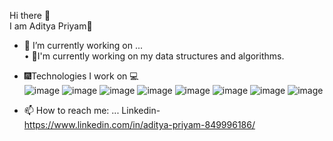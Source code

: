  Hi there 👋<br>
I am Aditya Priyam🙌
<!--
**Aditya-droid-byte/Aditya-droid-byte** is a ✨ _special_ ✨ repository because its `README.md` (this file) appears on your GitHub profile.

Here are some ideas to get you started: -->

- 🔭 I’m currently working on ...<br>
• 🎇I'm currently working on my data structures and algorithms.<br>
-  🎆Technologies I work on 💻<br>
  ![image](https://user-images.githubusercontent.com/69623904/132010417-38e49e7e-fc01-43a4-9eec-4b9e87e72048.png)
  ![image](https://user-images.githubusercontent.com/69623904/132010621-724fa8f9-9427-4504-bb62-47a4f639084d.png)
  ![image](https://user-images.githubusercontent.com/69623904/132010741-bb961954-0a0e-4829-9d24-26b9f0e679d3.png)
  ![image](https://user-images.githubusercontent.com/69623904/132010785-af9c5feb-2261-445f-ba4f-48866e54dde6.png)
  ![image](https://user-images.githubusercontent.com/69623904/132010853-2a1d8b32-a8ad-4b1f-9de4-396ea5dda9db.png)
  ![image](https://user-images.githubusercontent.com/69623904/132010883-5c1de101-860d-4457-94b8-0047e1eeb9ca.png)
  ![image](https://user-images.githubusercontent.com/69623904/132010982-740f2c90-01a5-47e3-beab-bb50f9eb794c.png)
  ![image](https://user-images.githubusercontent.com/69623904/132011024-72d3d750-27a7-4d5a-9b17-8068bd715291.png)
  
- 📫 How to reach me: ...
   Linkedin-<br> https://www.linkedin.com/in/aditya-priyam-849996186/


